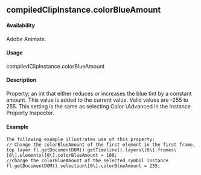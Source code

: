## compiledClipInstance.colorBlueAmount

#### Availability

Adobe Animate.

#### Usage

compiledClipInstance.colorBlueAmount

#### Description

Property; an int that either reduces or increases the blue tint by a constant amount. This value is added to the current value. Valid values are -255 to 255.
This setting is the same as selecting Color \Advanced in the Instance Property Inspector.

#### Example

```
The following example illustrates use of this property:
// Change the colorBlueAmount of the first element in the first frame, top layer fl.getDocumentDOM().getTimeline().layers\[0\].frames\[0\].elements\[0\].colorBlueAmount = 100;
//change the colorBlueAmount of the selected symbol instance fl.getDocumentDOM().selection\[0\].colorBlueAmount = 255;

```